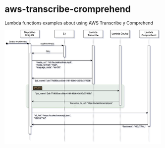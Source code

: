 # aws-transcribe-cromprehend
Lambda functions examples about using AWS Transcribe y Comprehend

![Diagrama de flujo](Flow.png)


